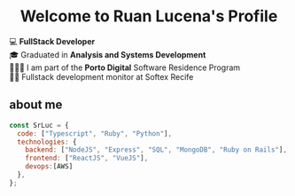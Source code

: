 <p align="center">
  <h1 align="center">Welcome to Ruan Lucena</a>'s Profile</h1>
</p>

💻 **FullStack Developer**
<br>
🎓 Graduated in **Analysis and Systems Development**
<br>
👨🏻‍💻 I am part of the **Porto Digital** Software Residence Program
<br>
🧑‍🏫 Fullstack development monitor at Softex Recife
## about me

```javascript
const SrLuc = {
  code: ["Typescript", "Ruby", "Python"],
  technologies: {
    backend: ["NodeJS", "Express", "SQL", "MongoDB", "Ruby on Rails"],
    frontend: ["ReactJS", "VueJS"],
    devops:[AWS]
  },
};
```



